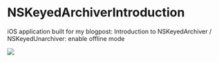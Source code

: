 # NSKeyedArchiverIntroduction
iOS application built for my blogpost: Introduction to NSKeyedArchiver / NSKeyedUnarchiver:  enable offline mode

![](https://raw.githubusercontent.com/florianldt/florianldt.com-blog-posts/master/media/Introduction_to_NSKeyedArchiver_NSKeyedUnarchiver_enable_offline_mode/app_screens.png?token=AI7ok_vxjs_91lDnQnMm80sp2aZtrY6-ks5csZW_wA%3D%3D)

